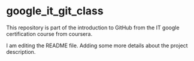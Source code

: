 # google_it_git_class

This repository is part of the introduction to GitHub from the IT google certification course from coursera.

I am editing the README file. Adding some more details about the project description.
